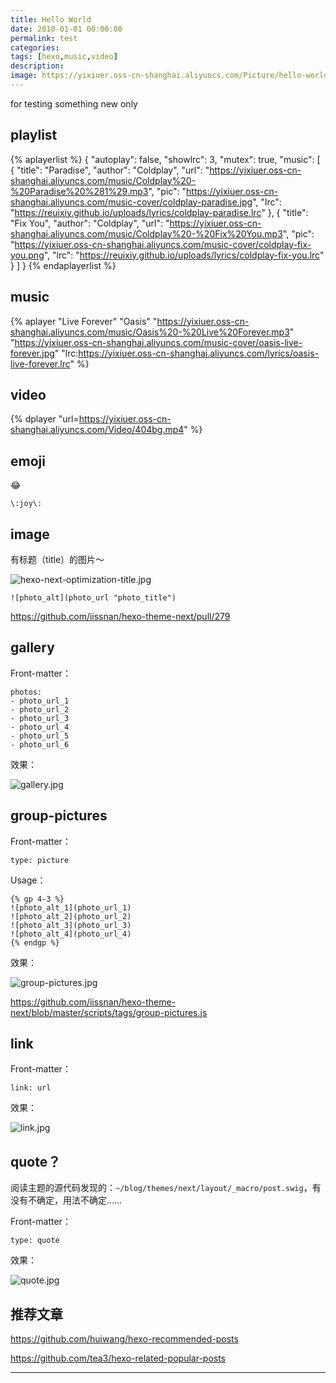 ```yaml
---
title: Hello World
date: 2010-01-01 00:00:00
permalink: test
categories:
tags: [hexo,music,video]
description:
image: https://yixiuer.oss-cn-shanghai.aliyuncs.com/Picture/hello-world.jpg
---
```

<p class="description">for testing something new only</p>

<!-- more -->

## playlist

{% aplayerlist %}
{
    "autoplay": false,
    "showlrc": 3,
    "mutex": true,
    "music": [
        {
            "title": "Paradise",
            "author": "Coldplay",
            "url": "https://yixiuer.oss-cn-shanghai.aliyuncs.com/music/Coldplay%20-%20Paradise%20%281%29.mp3",
            "pic": "https://yixiuer.oss-cn-shanghai.aliyuncs.com/music-cover/coldplay-paradise.jpg",
            "lrc": "https://reuixiy.github.io/uploads/lyrics/coldplay-paradise.lrc"
        },
        {
            "title": "Fix You",
            "author": "Coldplay",
            "url": "https://yixiuer.oss-cn-shanghai.aliyuncs.com/music/Coldplay%20-%20Fix%20You.mp3",
            "pic": "https://yixiuer.oss-cn-shanghai.aliyuncs.com/music-cover/coldplay-fix-you.png",
            "lrc": "https://reuixiy.github.io/uploads/lyrics/coldplay-fix-you.lrc"
        }
    ]
}
{% endaplayerlist %}

## music

{% aplayer "Live Forever" "Oasis" "https://yixiuer.oss-cn-shanghai.aliyuncs.com/music/Oasis%20-%20Live%20Forever.mp3" "https://yixiuer.oss-cn-shanghai.aliyuncs.com/music-cover/oasis-live-forever.jpg" "lrc:https://yixiuer.oss-cn-shanghai.aliyuncs.com/lyrics/oasis-live-forever.lrc" %}

## video

{% dplayer "url=https://yixiuer.oss-cn-shanghai.aliyuncs.com/Video/404bg.mp4" %}

## emoji

:joy:

```
\:joy\:
```

## image

有标题（title）的图片～

![hexo-next-optimization-title.jpg](https://yixiuer.oss-cn-shanghai.aliyuncs.com/Picture/hexo-next-optimization-title.jpg "打造个性超赞博客Hexo+NexT+GithubPages的超深度优化")

```
![photo_alt](photo_url "photo_title")
```

https://github.com/iissnan/hexo-theme-next/pull/279

## gallery

Front-matter：

```
photos:
- photo_url_1
- photo_url_2
- photo_url_3
- photo_url_4
- photo_url_5
- photo_url_6
```

效果：

![gallery.jpg](https://yixiuer.oss-cn-shanghai.aliyuncs.com/Picture/gallery.jpg)

## group-pictures

Front-matter：

```
type: picture
```

Usage：

```
{% gp 4-3 %}
![photo_alt_1](photo_url_1)
![photo_alt_2](photo_url_2)
![photo_alt_3](photo_url_3)
![photo_alt_4](photo_url_4)
{% endgp %}
```

效果：

![group-pictures.jpg](https://yixiuer.oss-cn-shanghai.aliyuncs.com/Picture/group-pictures.jpg)

https://github.com/iissnan/hexo-theme-next/blob/master/scripts/tags/group-pictures.js

## link

Front-matter：

```
link: url
```

效果：

![link.jpg](https://yixiuer.oss-cn-shanghai.aliyuncs.com/Picture/link.jpg)

## quote？

阅读主题的源代码发现的：`~/blog/themes/next/layout/_macro/post.swig`，有没有不确定，用法不确定……

Front-matter：

```
type: quote
```

效果：

![quote.jpg](https://yixiuer.oss-cn-shanghai.aliyuncs.com/Picture/quote.jpg)

## 推荐文章

https://github.com/huiwang/hexo-recommended-posts

https://github.com/tea3/hexo-related-popular-posts

<hr />
